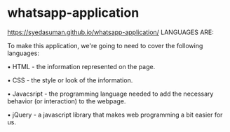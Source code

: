 # whatsapp-application
https://syedasuman.github.io/whatsapp-application/
LANGUAGES ARE:

To make this application, we're going to need to cover the following languages:

• HTML - the information represented on the page.

• CSS - the style or look of the information.

• Javacsript - the programming language needed to add the necessary behavior (or interaction) to the webpage.

• jQuery - a javascript library that makes web programming a bit easier for us.
